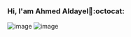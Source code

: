 ### Hi, I'am Ahmed Aldayel👋:octocat:
![image](dino.gif)
![image](https://github.com/Ahmed-Aldayel/Ahmed-Aldayel/blob/master/dino.gif)
<!--
**Ahmed-Aldayel/Ahmed-Aldayel** is a ✨ _special_ ✨ repository because its `README.md` (this file) appears on your GitHub profile.

- 🔭 I’m Comuter Student at KSU 
- 🌱 I’m currently learning Data visulizaton
- ⚡ Fun fact: I:heart::coffee: 
